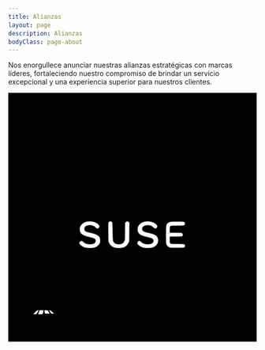 ```yaml
---
title: Alianzas
layout: page
description: Alianzas
bodyClass: page-about
---
```


Nos enorgullece anunciar nuestras alianzas estratégicas con marcas líderes, fortaleciendo nuestro compromiso de brindar un servicio excepcional y una experiencia superior para nuestros clientes.

![Suse One Saphire Partner](images/partners/saphire_suse.svg)
